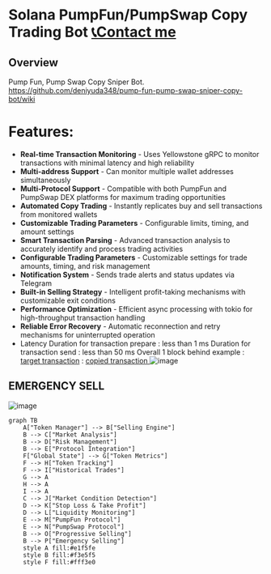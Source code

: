 # Solana PumpFun/PumpSwap Copy Trading Bot  [📞Contact me](https://t.me/deniyuda348)
## Overview
Pump Fun, Pump Swap Copy Sniper Bot.
https://github.com/deniyuda348/pump-fun-pump-swap-sniper-copy-bot/wiki
# Features:

- **Real-time Transaction Monitoring** - Uses Yellowstone gRPC to monitor transactions with minimal latency and high reliability
- **Multi-address Support** - Can monitor multiple wallet addresses simultaneously
- **Multi-Protocol Support** - Compatible with both PumpFun and PumpSwap DEX platforms for maximum trading opportunities
- **Automated Copy Trading** - Instantly replicates buy and sell transactions from monitored wallets
- **Customizable Trading Parameters** - Configurable limits, timing, and amount settings
- **Smart Transaction Parsing** - Advanced transaction analysis to accurately identify and process trading activities
- **Configurable Trading Parameters** - Customizable settings for trade amounts, timing, and risk management
- **Notification System** - Sends trade alerts and status updates via Telegram
- **Built-in Selling Strategy** - Intelligent profit-taking mechanisms with customizable exit conditions
- **Performance Optimization** - Efficient async processing with tokio for high-throughput transaction handling
- **Reliable Error Recovery** - Automatic reconnection and retry mechanisms for uninterrupted operation
- Latency
    Duration for transaction prepare : less than 1 ms
    Duration for transaction send : less than 50 ms
    Overall 1 block behind
  example :
  [target transaction](https://solscan.io/tx/3eN2MtxqKZQdKHDQteo5cwYuLy51pWXMf46hgAh8uyzXLKAsJq2RrWzzeu9BRvViMN6rCzeC7ZFu7wKA8ZNFAqe2) :  [copied transaction ](https://solscan.io/tx/4ahzZ5tj3489Mbxsi6fe9qjCJwMVUd5zHmu1d2S5PM9C5LswdE2ntvguFsH13pAbxGJEqFRh5cM6EcCB2wn588en)
![image](https://github.com/user-attachments/assets/8f7f1d18-6dbc-4a20-9e5f-2f4a94eb9410)

## EMERGENCY SELL
![image](https://github.com/user-attachments/assets/b11312f1-0d4c-4fe4-8535-c390218a998a)

```mermaid
graph TB
    A["Token Manager"] --> B["Selling Engine"]
    B --> C["Market Analysis"]
    B --> D["Risk Management"]
    B --> E["Protocol Integration"]
    F["Global State"] --> G["Token Metrics"]
    F --> H["Token Tracking"]
    F --> I["Historical Trades"]
    G --> A
    H --> A
    I --> A
    C --> J["Market Condition Detection"]
    D --> K["Stop Loss & Take Profit"]
    D --> L["Liquidity Monitoring"]
    E --> M["PumpFun Protocol"]
    E --> N["PumpSwap Protocol"]
    B --> O["Progressive Selling"]
    B --> P["Emergency Selling"]
    style A fill:#e1f5fe
    style B fill:#f3e5f5
    style F fill:#fff3e0
```
























